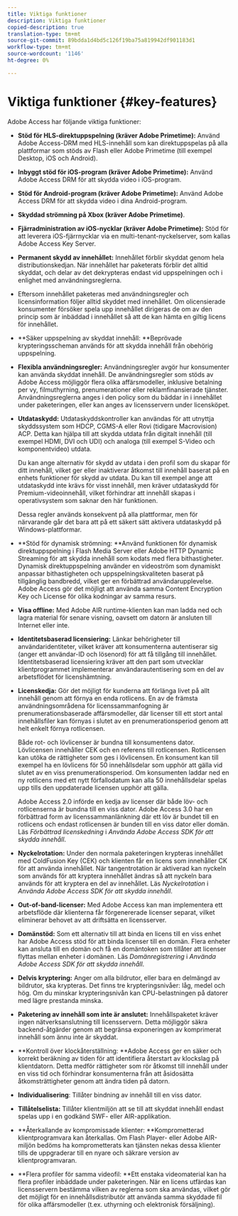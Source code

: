 ```yaml
---
title: Viktiga funktioner
description: Viktiga funktioner
copied-description: true
translation-type: tm+mt
source-git-commit: 89bdda1d4bd5c126f19ba75a819942df901183d1
workflow-type: tm+mt
source-wordcount: '1146'
ht-degree: 0%

---
```



# Viktiga funktioner {#key-features}

Adobe Access har följande viktiga funktioner:

* **Stöd för HLS-direktuppspelning (kräver Adobe Primetime):** Använd Adobe Access-DRM med HLS-innehåll som kan direktuppspelas på alla plattformar som stöds av Flash eller Adobe Primetime (till exempel Desktop, iOS och Android).
* **Inbyggt stöd för iOS-program (kräver Adobe Primetime):** Använd Adobe Access DRM för att skydda video i iOS-program.
* **Stöd för Android-program (kräver Adobe Primetime):** Använd Adobe Access DRM för att skydda video i dina Android-program.
* **Skyddad strömning på Xbox (kräver Adobe Primetime)**.
* **Fjärradministration av iOS-nycklar (kräver Adobe Primetime):** Stöd för att leverera iOS-fjärrnycklar via en multi-tenant-nyckelserver, som kallas Adobe Access Key Server.
* **Permanent skydd av innehållet:** Innehållet förblir skyddat genom hela distributionskedjan. När innehållet har paketerats förblir det alltid skyddat, och delar av det dekrypteras endast vid uppspelningen och i enlighet med användningsreglerna.
* Eftersom innehållet paketeras med användningsregler och licensinformation följer alltid skyddet med innehållet. Om olicensierade konsumenter försöker spela upp innehållet dirigeras de om av den princip som är inbäddad i innehållet så att de kan hämta en giltig licens för innehållet.
* **Säker uppspelning av skyddat innehåll: **Beprövade krypteringsscheman används för att skydda innehåll från obehörig uppspelning.
* **Flexibla användningsregler:** Användningsregler avgör hur konsumenter kan använda skyddat innehåll. De användningsregler som stöds av Adobe Access möjliggör flera olika affärsmodeller, inklusive betalning per vy, filmuthyrning, prenumerationer eller reklamfinansierade tjänster. Användningsreglerna anges i den policy som du bäddar in i innehållet under paketeringen, eller kan anges av licensservern under licensköpet.
* **Utdataskydd:** Utdataskyddskontroller kan användas för att utnyttja skyddssystem som HDCP, CGMS-A eller Rovi (tidigare Macrovision) ACP. Detta kan hjälpa till att skydda utdata från digitalt innehåll (till exempel HDMI, DVI och UDI) och analoga (till exempel S-Video och komponentvideo) utdata.

   Du kan ange alternativ för skydd av utdata i den profil som du skapar för ditt innehåll, vilket ger eller inaktiverar åtkomst till innehåll baserat på en enhets funktioner för skydd av utdata. Du kan till exempel ange att utdataskydd inte krävs för visst innehåll, men kräver utdataskydd för Premium-videoinnehåll, vilket förhindrar att innehåll skapas i operativsystem som saknar den här funktionen.

   Dessa regler används konsekvent på alla plattformar, men för närvarande går det bara att på ett säkert sätt aktivera utdataskydd på Windows-plattformar.

* **Stöd för dynamisk strömning: **Använd funktionen för dynamisk direktuppspelning i Flash Media Server eller Adobe HTTP Dynamic Streaming för att skydda innehåll som kodats med flera bithastigheter. Dynamisk direktuppspelning använder en videoström som dynamiskt anpassar bithastigheten och uppspelningskvaliteten baserat på tillgänglig bandbredd, vilket ger en förbättrad användarupplevelse. Adobe Access gör det möjligt att använda samma Content Encryption Key och License för olika kodningar av samma resurs.
* **Visa offline:** Med Adobe AIR runtime-klienten kan man ladda ned och lagra material för senare visning, oavsett om datorn är ansluten till Internet eller inte.
* **Identitetsbaserad licensiering:** Länkar behörigheter till användaridentiteter, vilket kräver att konsumenterna autentiserar sig (anger ett användar-ID och lösenord) för att få tillgång till innehållet. Identitetsbaserad licensiering kräver att den part som utvecklar klientprogrammet implementerar användarautentisering som en del av arbetsflödet för licenshämtning.
* **Licenskedja:** Gör det möjligt för kunderna att förlänga livet på allt innehåll genom att förnya en enda rotlicens. En av de främsta användningsområdena för licenssammanfogning är prenumerationsbaserade affärsmodeller, där licenser till ett stort antal innehållsfiler kan förnyas i slutet av en prenumerationsperiod genom att helt enkelt förnya rotlicensen.

   Både rot- och lövlicenser är bundna till konsumentens dator. Lövlicensen innehåller CEK och en referens till rotlicensen. Rotlicensen kan utöka de rättigheter som ges i lövlicensen. En konsument kan till exempel ha en lövlicens för 50 innehållsdelar som upphör att gälla vid slutet av en viss prenumerationsperiod. Om konsumenten laddar ned en ny rotlicens med ett nytt förfallodatum kan alla 50 innehållsdelar spelas upp tills den uppdaterade licensen upphör att gälla.

   Adobe Access 2.0 införde en kedja av licenser där både löv- och rotlicenserna är bundna till en viss dator. Adobe Access 3.0 har en förbättrad form av licenssammanlänkning där ett löv är bundet till en rotlicens och endast rotlicensen är bunden till en viss dator eller domän. Läs *Förbättrad licenskedning* i *Använda Adobe Access SDK för att skydda innehåll*.

* **Nyckelrotation:** Under den normala paketeringen krypteras innehållet med ColdFusion Key (CEK) och klienten får en licens som innehåller CK för att använda innehållet. När tangentrotation är aktiverad kan nyckeln som används för att kryptera innehållet ändras så att nyckeln bara används för att kryptera en del av innehållet. Läs *Nyckelrotation* i *Använda Adobe Access SDK för att skydda innehåll*.

* **Out-of-band-licenser:** Med Adobe Access kan man implementera ett arbetsflöde där klienterna får förgenererade licenser separat, vilket eliminerar behovet av att driftsätta en licensserver.
* **Domänstöd:** Som ett alternativ till att binda en licens till en viss enhet har Adobe Access stöd för att binda licenser till en domän. Flera enheter kan ansluta till en domän och få en domäntoken som tillåter att licenser flyttas mellan enheter i domänen. Läs *Domänregistrering* i *Använda Adobe Access SDK för att skydda innehåll*.

* **Delvis kryptering:** Anger om alla bildrutor, eller bara en delmängd av bildrutor, ska krypteras. Det finns tre krypteringsnivåer: låg, medel och hög. Om du minskar krypteringsnivån kan CPU-belastningen på datorer med lägre prestanda minska.
* **Paketering av innehåll som inte är anslutet:** Innehållspaketet kräver ingen nätverksanslutning till licensservern. Detta möjliggör säkra backend-åtgärder genom att begränsa exponeringen av komprimerat innehåll som ännu inte är skyddat.
* **Kontroll över klockåterställning: **Adobe Access ger en säker och korrekt beräkning av tiden för att identifiera återstart av klockslag på klientdatorn. Detta medför rättigheter som rör åtkomst till innehåll under en viss tid och förhindrar konsumenterna från att åsidosätta åtkomsträttigheter genom att ändra tiden på datorn.
* **Individualisering**: Tillåter bindning av innehåll till en viss dator.
* **Tillåtelselista:** Tillåter klientmiljön att se till att skyddat innehåll endast spelas upp i en godkänd SWF- eller AIR-applikation.
* **Återkallande av kompromissade klienter: **Komprometterad klientprogramvara kan återkallas. Om Flash Player- eller Adobe AIR-miljön bedöms ha komprometterats kan tjänsten nekas dessa klienter tills de uppgraderar till en nyare och säkrare version av klientprogramvaran.
* **Flera profiler för samma videofil: **Ett enstaka videomaterial kan ha flera profiler inbäddade under paketeringen. När en licens utfärdas kan licensservern bestämma vilken av reglerna som ska användas, vilket gör det möjligt för en innehållsdistributör att använda samma skyddade fil för olika affärsmodeller (t.ex. uthyrning och elektronisk försäljning).


